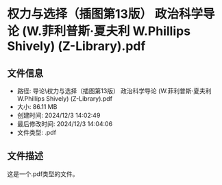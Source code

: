 ﻿# 权力与选择（插图第13版） 政治科学导论 (W.菲利普斯·夏夫利 W.Phillips Shively) (Z-Library).pdf

## 文件信息
- 路径: 导论\权力与选择（插图第13版） 政治科学导论 (W.菲利普斯·夏夫利 W.Phillips Shively) (Z-Library).pdf
- 大小: 86.11 MB
- 创建时间: 2024/12/3 14:02:49
- 最后修改时间: 2024/12/3 14:04:06
- 文件类型: .pdf

## 文件描述
这是一个.pdf类型的文件。


